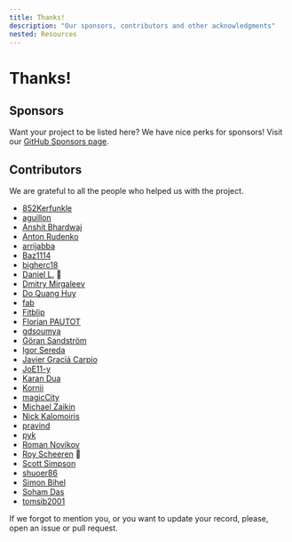 ```yaml
---
title: Thanks!
description: "Our sponsors, contributors and other acknowledgments"
nested: Resources
---
```


<!-- markdownlint-disable no-trailing-punctuation -->

# Thanks!

## Sponsors

Want your project to be listed here? We have nice perks for sponsors! Visit our [GitHub Sponsors page](https://github.com/sponsors/dipdup-io).

## Contributors

We are grateful to all the people who helped us with the project.

- [852Kerfunkle](https://github.com/852Kerfunkle)
- [aguillon](https://github.com/aguillon)
- [Anshit Bhardwaj](https://github.com/Anshit01)
- [Anton Rudenko](https://github.com/MrRoudyk)
- [arrijabba](https://github.com/arrijabba)
- [Baz1114](https://github.com/Baz1114)
- [bigherc18](https://github.com/bigherc18)
- [Daniel L.](https://github.com/dansan566) 💸
- [Dmitry Mirgaleev](https://github.com/dmirgaleev)
- [Do Quang Huy](https://github.com/huydo2105)
- [fab](https://github.com/fabrobles92)
- [Fitblip](https://github.com/Fitblip)
- [Florian PAUTOT](https://github.com/0x666c6f)
- [gdsoumya](https://github.com/gdsoumya)
- [Göran Sandström](https://github.com/veqtor)
- [Igor Sereda](https://github.com/igorsereda)
- [Javier Graciá Carpio](https://github.com/jagracar)
- [JoE11-y](https://github.com/JoE11-y)
- [Karan Dua](https://github.com/Karantezsure)
- [Kornii](https://github.com/lourenc)
- [magicCity](https://github.com/tezosmiami)
- [Michael Zaikin](https://github.com/m-kus)
- [Nick Kalomoiris](https://github.com/nikos-kalomoiris)
- [pravind](https://github.com/pravind)
- [pyk](https://github.com/pyk)
- [Roman Novikov](https://github.com/mystdeim)
- [Roy Scheeren](https://github.com/royscheeren) 💸
- [Scott Simpson](https://github.com/scottincrypto)
- [shuoer86](https://github.com/shuoer86)
- [Simon Bihel](https://github.com/sbihel)
- [Soham Das](https://github.com/tosoham)
- [tomsib2001](https://github.com/tomsib2001)

If we forgot to mention you, or you want to update your record, please, open an issue or pull request.
